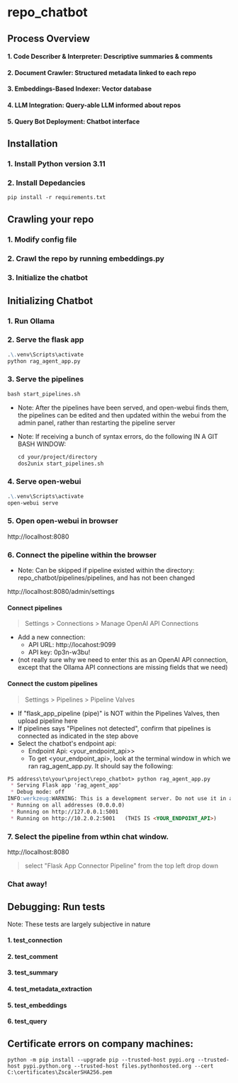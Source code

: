 # repo_chatbot

## Process Overview

#### 1. **Code Describer & Interpreter**: Descriptive summaries & comments
#### 2. **Document Crawler**: Structured metadata linked to each repo
#### 3. **Embeddings-Based Indexer**: Vector database
#### 4. **LLM Integration**: Query-able LLM informed about repos
#### 5. **Query Bot Deployment**: Chatbot interface

## Installation

### 1. Install Python version 3.11

### 2. Install Depedancies
```markdown
pip install -r requirements.txt
```

## Crawling your repo
### 1. Modify config file

### 2. Crawl the repo by running embeddings.py

### 3. Initialize the chatbot

## Initializing Chatbot
### 1. Run Ollama

### 2. Serve the flask app
```markdown
.\.venv\Scripts\activate
python rag_agent_app.py
```

### 3. Serve the pipelines
```markdown
bash start_pipelines.sh
```

- Note: After the pipelines have been served, and open-webui finds them, the pipelines can be edited and then updated within the webui from the admin panel, rather than restarting the pipeline server

- Note: If receiving a bunch of syntax errors, do the following IN A GIT BASH WINDOW:
    ```markdown
    cd your/project/directory
    dos2unix start_pipelines.sh
    ```

### 4. Serve open-webui 
```markdown
.\.venv\Scripts\activate
open-webui serve
```

### 5. Open open-webui in browser
http://localhost:8080

### 6. Connect the pipeline within the browser
- Note: Can be skipped if pipeline existed within the directory: repo_chatbot/pipelines/pipelines, and has not been changed

http://localhost:8080/admin/settings

#### Connect pipelines
> Settings > Connections > Manage OpenAI API Connections
- Add a new connection:
    - API URL: http://locahost:9099 
    - API key: 0p3n-w3bu!
- (not really sure why we need to enter this as an OpenAI API connection, except that the Ollama API connections are missing fields that we need)

#### Connect the custom pipelines
> Settings > Pipelines > Pipeline Valves 
- If "flask_app_pipeline (pipe)" is NOT within the Pipelines Valves, then upload pipeline here
- If pipelines says "Pipelines not detected", confirm that pipelines is connected as indicated in the step above
- Select the chatbot's endpoint api: 
    - Endpoint Api: <your_endpoint_api>>
    - To get <your_endpoint_api>, look at the terminal window in which we ran rag_agent_app.py. It should say the following:

```markdown
PS address\to\your\project\repo_chatbot> python rag_agent_app.py
 * Serving Flask app 'rag_agent_app'
 * Debug mode: off
INFO:werkzeug:WARNING: This is a development server. Do not use it in a production deployment. Use a production WSGI server instead.
 * Running on all addresses (0.0.0.0)
 * Running on http://127.0.0.1:5001
 * Running on http://10.2.0.2:5001   (THIS IS <YOUR_ENDPOINT_API>)
```

### 7. Select the pipeline from wthin chat window.
http://localhost:8080
> select "Flask App Connector Pipeline" from the top left drop down

### Chat away!

## Debugging: Run tests
Note: These tests are largely subjective in nature

#### 1. test_connection
#### 2. test_comment
#### 3. test_summary
#### 4. test_metadata_extraction
#### 5. test_embeddings
#### 6. test_query


## Certificate errors on company machines:
```
python -m pip install --upgrade pip --trusted-host pypi.org --trusted-host pypi.python.org --trusted-host files.pythonhosted.org --cert C:\certificates\ZscalerSHA256.pem  
```